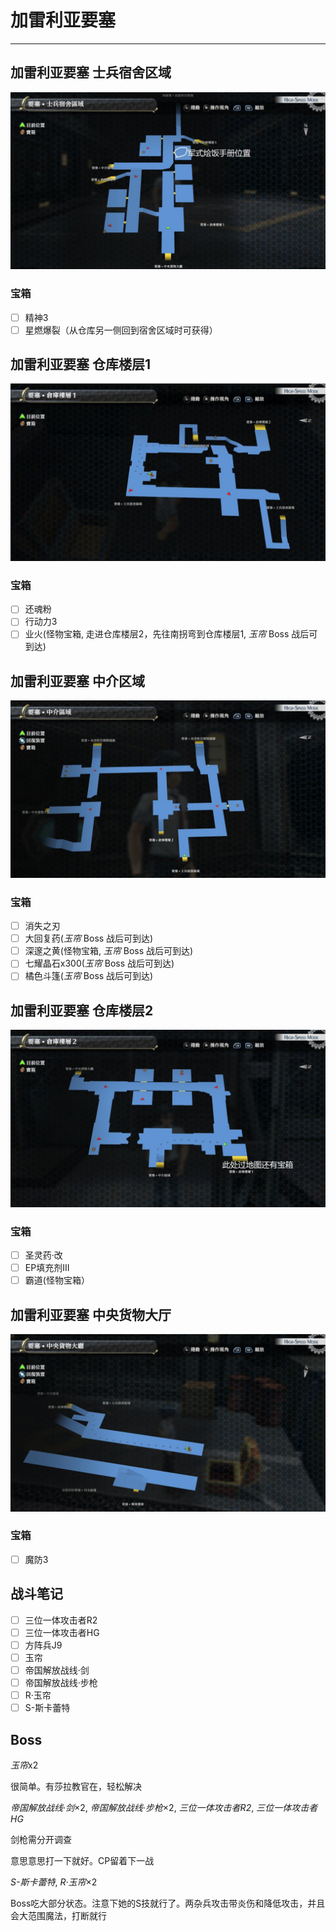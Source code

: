 # 加雷利亚要塞

---

## 加雷利亚要塞 士兵宿舍区域

![加雷利亚要塞 士兵宿舍区域](../images/map_加雷利亚要塞1.jpg)

### 宝箱

- [ ]  精神3
- [ ]  星燃爆裂（从仓库另一侧回到宿舍区域时可获得）

## 加雷利亚要塞 仓库楼层1

![加雷利亚要塞 仓库楼层1](../images/map_加雷利亚要塞2.jpg)

### 宝箱

- [ ]  还魂粉
- [ ]  行动力3
- [ ]  业火(怪物宝箱, 走进仓库楼层2，先往南拐弯到仓库楼层1, *玉帘* Boss 战后可到达)

## 加雷利亚要塞 中介区域

![加雷利亚要塞 中介区域](../images/map_加雷利亚要塞3.jpg)

### 宝箱

- [ ]  消失之刃
- [ ]  大回复药(*玉帘* Boss 战后可到达)
- [ ]  深邃之黄(怪物宝箱, *玉帘* Boss 战后可到达)
- [ ]  七耀晶石x300(*玉帘* Boss 战后可到达)
- [ ]  橘色斗篷(*玉帘* Boss 战后可到达)

## 加雷利亚要塞 仓库楼层2

![加雷利亚要塞 仓库楼层2](../images/map_加雷利亚要塞4.jpg)

### 宝箱

- [ ]  圣灵药·改
- [ ]  EP填充剂III
- [ ]  霸道(怪物宝箱）

## 加雷利亚要塞 中央货物大厅

![加雷利亚要塞 中央货物大厅](../images/map_加雷利亚要塞5.jpg)

### 宝箱

- [ ] 魔防3

## 战斗笔记

- [ ]  三位一体攻击者R2
- [ ]  三位一体攻击者HG
- [ ]  方阵兵J9
- [ ]  玉帘
- [ ]  帝国解放战线·剑
- [ ]  帝国解放战线·步枪
- [ ]  R·玉帘
- [ ]  S-斯卡蕾特

## Boss

*玉帘*x2

很简单。有莎拉教官在，轻松解决

*帝国解放战线·剑*×2, *帝国解放战线·步枪*×2, *三位一体攻击者R2*, *三位一体攻击者HG*

剑枪需分开调查

意思意思打一下就好。CP留着下一战

*S-斯卡蕾特*, *R·玉帘*×2

Boss吃大部分状态。注意下她的S技就行了。两杂兵攻击带炎伤和降低攻击，并且会大范围魔法，打断就行